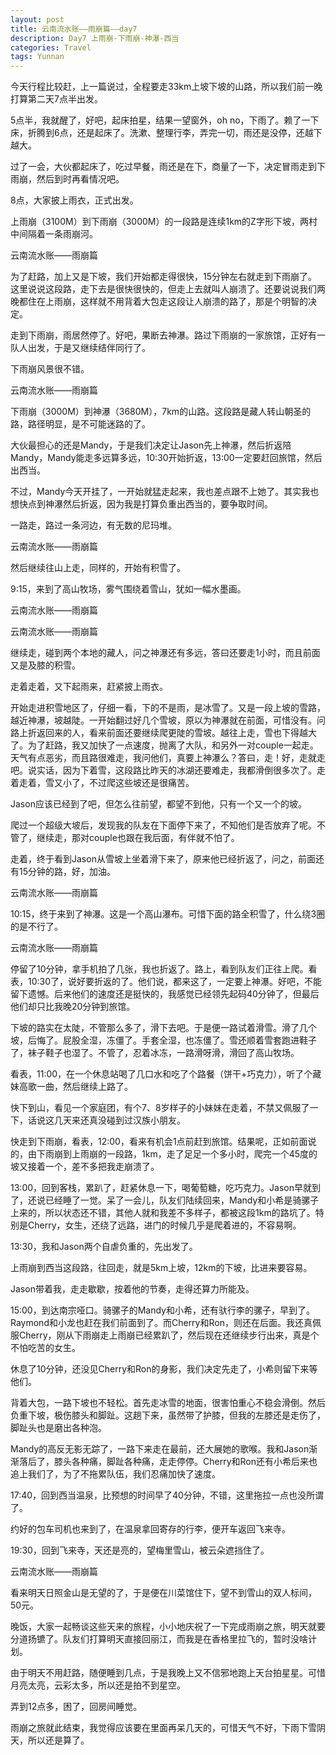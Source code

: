 ```yaml
---
layout: post
title: 云南流水账——雨崩篇——day7
description: Day7 上雨崩-下雨崩-神瀑-西当
categories: Travel
tags: Yunnan 
---
```

今天行程比较赶，上一篇说过，全程要走33km上坡下坡的山路，所以我们前一晚打算第二天7点半出发。

5点半，我就醒了，好吧，起床拍星，结果一望窗外，oh no，下雨了。赖了一下床，折腾到6点，还是起床了。洗漱、整理行李，弄完一切，雨还是没停，还越下越大。

过了一会，大伙都起床了，吃过早餐，雨还是在下，商量了一下，决定冒雨走到下雨崩，然后到时再看情况吧。

8点，大家披上雨衣，正式出发。

上雨崩（3100M）到下雨崩（3000M）的一段路是连续1km的Z字形下坡，两村中间隔着一条雨崩河。

云南流水账——雨崩篇

为了赶路，加上又是下坡，我们开始都走得很快，15分钟左右就走到下雨崩了。
这里说说这段路，走下去是很快很快的，但走上去就叫人崩溃了。还要说说我们两晚都住在上雨崩，这样就不用背着大包走这段让人崩溃的路了，那是个明智的决定。

走到下雨崩，雨居然停了。好吧，果断去神瀑。路过下雨崩的一家旅馆，正好有一队人出发，于是又继续结伴同行了。

下雨崩风景很不错。

云南流水账——雨崩篇

下雨崩（3000M）到神瀑（3680M），7km的山路。这段路是藏人转山朝圣的路，路径明显，是不可能迷路的了。

大伙最担心的还是Mandy，于是我们决定让Jason先上神瀑，然后折返陪Mandy，Mandy能走多远算多远，10:30开始折返，13:00一定要赶回旅馆，然后出西当。

不过，Mandy今天开挂了，一开始就猛走起来，我也差点跟不上她了。其实我也想快点到神瀑然后折返，因为我是打算负重出西当的，要争取时间。

一路走，路过一条河边，有无数的尼玛堆。

云南流水账——雨崩篇

然后继续往山上走，同样的，开始有积雪了。

9:15，来到了高山牧场，雾气围绕着雪山，犹如一幅水墨画。

云南流水账——雨崩篇

云南流水账——雨崩篇

继续走，碰到两个本地的藏人，问之神瀑还有多远，答曰还要走1小时，而且前面又是及膝的积雪。

走着走着，又下起雨来，赶紧披上雨衣。

开始走进积雪地区了，仔细一看，下的不是雨，是冰雪了。又是一段上坡的雪路，越近神瀑，坡越陡。一开始翻过好几个雪坡，原以为神瀑就在前面，可惜没有。问路上折返回来的人，看来前面还要继续爬更陡的雪坡。越往上走，雪也下得越大了。为了赶路，我又加快了一点速度，抛离了大队，和另外一对couple一起走。天气有点恶劣，而且路很难走，我问他们，真要上神瀑么？答曰，走！好，走就走吧。说实话，因为下着雪，这段路比昨天的冰湖还要难走，我都滑倒很多次了。走着走着，雪又小了，不过爬这些坡还是很痛苦。

Jason应该已经到了吧，但怎么往前望，都望不到他，只有一个又一个的坡。

爬过一个超级大坡后，发现我的队友在下面停下来了，不知他们是否放弃了呢。不管了，继续走，那对couple也跟在我后面，有伴就不怕了。

走着，终于看到Jason从雪坡上坐着滑下来了，原来他已经折返了，问之，前面还有15分钟的路，好，加油。

云南流水账——雨崩篇

10:15，终于来到了神瀑。这是一个高山瀑布。可惜下面的路全积雪了，什么绕3圈的是不行了。

云南流水账——雨崩篇

停留了10分钟，拿手机拍了几张，我也折返了。路上，看到队友们正往上爬。看表，10:30了，说好要折返的了。他们说，都来这了，一定要上神瀑。好吧，不能留下遗憾。后来他们的速度还是挺快的，我感觉已经领先起码40分钟了，但最后他们却只比我晚20分钟到旅馆。

下坡的路实在太陡，不管那么多了，滑下去吧。于是便一路试着滑雪。滑了几个坡，后悔了。屁股全湿，冻僵了。手套全湿，也冻僵了。雪还顺着雪套跑进鞋子了，袜子鞋子也湿了。不管了，忍着冰冻，一路滑呀滑，滑回了高山牧场。

看表，11:00，在一个休息站喝了几口水和吃了个路餐（饼干+巧克力），听了个藏妹高歌一曲，然后继续上路了。

快下到山，看见一个家庭团，有个7、8岁样子的小妹妹在走着，不禁又佩服了一下，话说这几天来还真没碰到过汉族小朋友。

快走到下雨崩，看表，12:00，看来有机会1点前赶到旅馆。结果呢，正如前面说的，由下雨崩到上雨崩的一段路，1km，走了足足一个多小时，爬完一个45度的坡又接着一个，差不多把我走崩溃了。

13:00，回到客栈，累趴了，赶紧休息一下，喝葡萄糖，吃巧克力。Jason早就到了，还说已经睡了一觉。呆了一会儿，队友们陆续回来，Mandy和小希是骑骡子上来的，所以状态还不错，其他人就和我差不多样子，都被这段1km的路坑了。特别是Cherry，女生，还绕了远路，进门的时候几乎是爬着进的，不容易啊。

13:30，我和Jason两个自虐负重的，先出发了。

上雨崩到西当这段路，往回走，就是5km上坡，12km的下坡，比进来要容易。

Jason带着我，走走歇歇，按着他的节奏，走得还算力所能及。

15:00，到达南宗哑口。骑骡子的Mandy和小希，还有驮行李的骡子，早到了。Raymond和小龙也赶在我们前面到了。而Cherry和Ron，则还在后面。我还真佩服Cherry，刚从下雨崩走上雨崩已经累趴了，然后现在还继续步行出来，真是个不怕吃苦的女生。

休息了10分钟，还没见Cherry和Ron的身影，我们决定先走了，小希则留下来等他们。

背着大包，一路下坡也不轻松。首先走冰雪的地面，很害怕重心不稳会滑倒。然后负重下坡，极伤膝头和脚趾。这趟下来，虽然带了护膝，但我的左膝还是走伤了，脚趾头也是磨出各种泡。

Mandy的高反无影无踪了，一路下来走在最前，还大展她的歌喉。我和Jason渐渐落后了，膝头各种痛，脚趾各种痛，走走停停。Cherry和Ron还有小希后来也追上我们了，为了不拖累队伍，我们忍痛加快了速度。

17:40，回到西当温泉，比预想的时间早了40分钟，不错，这里拖拉一点也没所谓了。

约好的包车司机也来到了，在温泉拿回寄存的行李，便开车返回飞来寺。

19:30，回到飞来寺，天还是亮的，望梅里雪山，被云朵遮挡住了。

云南流水账——雨崩篇

看来明天日照金山是无望的了，于是便在川菜馆住下，望不到雪山的双人标间，50元。

晚饭，大家一起畅谈这些天来的旅程，小小地庆祝了一下完成雨崩之旅，明天就要分道扬镳了。队友们打算明天直接回丽江，而我是在香格里拉飞的，暂时没啥计划。

由于明天不用赶路，随便睡到几点，于是我晚上又不信邪地跑上天台拍星星。可惜月亮太亮，云彩太多，所以还是拍不到星空。

弄到12点多，困了，回房间睡觉。

雨崩之旅就此结束，我觉得应该要在里面再呆几天的，可惜天气不好，下雨下雪阴天，所以还是算了。